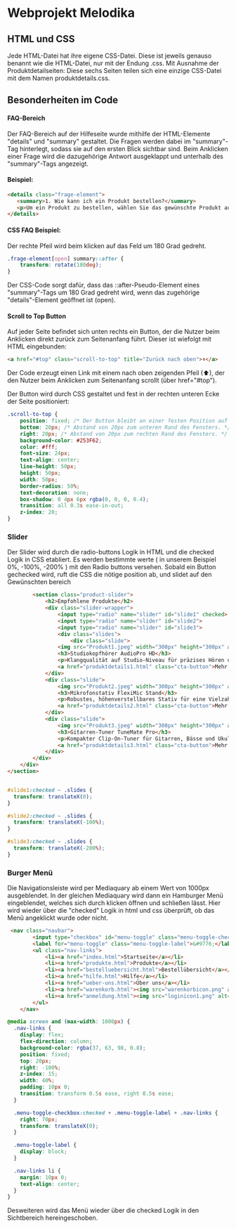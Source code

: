 # Webprojekt Melodika

## HTML und CSS

Jede HTML-Datei hat ihre eigene CSS-Datei. Diese ist jeweils genauso benannt wie die HTML-Datei, nur mit der Endung .css. Mit Ausnahme der Produktdetailseiten: Diese sechs Seiten teilen sich eine einzige CSS-Datei mit dem Namen produktdetails.css.


## Besonderheiten im Code

#### FAQ-Bereich

Der FAQ-Bereich auf der Hilfeseite wurde mithilfe der HTML-Elemente "details" und "summary" gestaltet. Die Fragen werden dabei im "summary"-Tag hinterlegt, sodass sie auf den ersten Blick sichtbar sind. Beim Anklicken einer Frage wird die dazugehörige Antwort ausgeklappt und unterhalb des "summary"-Tags angezeigt.

#### Beispiel:

```html
<details class="frage-element">
   <summary>1. Wie kann ich ein Produkt bestellen?</summary>
   <p>Um ein Produkt zu bestellen, wählen Sie das gewünschte Produkt aus, fügen es Ihrem Warenkorb hinzu und gehen Sie zur Kasse.</p>
</details>
```
#### CSS FAQ Beispiel:
Der rechte Pfeil wird beim klicken auf das Feld um 180 Grad gedreht.
```css
.frage-element[open] summary::after {
    transform: rotate(180deg);
}
```
 Der CSS-Code sorgt dafür, dass das ::after-Pseudo-Element eines "summary"-Tags um 180 Grad gedreht wird, wenn das zugehörige "details"-Element geöffnet ist (open).

#### Scroll to Top Button

 Auf jeder Seite befindet sich unten rechts ein Button, der die Nutzer beim Anklicken direkt zurück zum Seitenanfang führt. Dieser ist wiefolgt mit HTML eingebunden:

 ```html
<a href="#top" class="scroll-to-top" title="Zurück nach oben">⬆</a>
 ```
Der Code erzeugt einen Link mit einem nach oben zeigenden Pfeil (⬆), der den Nutzer beim Anklicken zum Seitenanfang scrollt (über href="#top").

Der Button wird durch CSS gestaltet und fest in der rechten unteren Ecke der Seite positioniert:

```css
.scroll-to-top {
    position: fixed; /* Der Button bleibt an einer festen Position auf der Seite, unabhängig vom Scrollen. */
    bottom: 20px; /* Abstand von 20px zum unteren Rand des Fensters. */
    right: 20px; /* Abstand von 20px zum rechten Rand des Fensters. */
    background-color: #253F62; 
    color: #fff; 
    font-size: 24px; 
    text-align: center; 
    line-height: 50px; 
    height: 50px; 
    width: 50px; 
    border-radius: 50%; 
    text-decoration: none; 
    box-shadow: 0 4px 6px rgba(0, 0, 0, 0.4); 
    transition: all 0.3s ease-in-out; 
    z-index: 20; 
}
```

### Slider

Der Slider wird durch die radio-buttons Logik in HTML und die checked Logik in CSS etabliert. Es werden bestimmte werte ( in unserem Beispiel 0%, -100%, -200% ) mit den Radio buttons versehen. Sobald ein Button gechecked wird, ruft die CSS die nötige position ab, und slidet auf den Gewünschten bereich
```html
        <section class="product-slider">
            <h2>Empfohlene Produkte</h2>
            <div class="slider-wrapper">
                <input type="radio" name="slider" id="slide1" checked>
                <input type="radio" name="slider" id="slide2">
                <input type="radio" name="slider" id="slide3">
                <div class="slides">
                    <div class="slide">
                <img src="Produkt1.jpeg" width="300px" height="300px" align="center" alt="Studiokopfhörer AudioPro HD">
                <h3>Studiokopfhörer AudioPro HD</h3>
                <p>Klangqualität auf Studio-Niveau für präzises Hören und Mischen</p>
                <a href="produktdetails1.html" class="cta-button">Mehr erfahren</a>
            </div>
            <div class="slide">
                <img src="Produkt2.jpeg" width="300px" height="300px" align="center" alt="Mikrofonstativ FlexiMic Stand">
                <h3>Mikrofonstativ FlexiMic Stand</h3>
                <p>Robustes, höhenverstellbares Stativ für eine Vielzahl von Anwendungen</p>
                <a href="produktdetails2.html" class="cta-button">Mehr erfahren</a>
            </div>
            <div class="slide">
                <img src="Produkt3.jpeg" width="300px" height="300px" align="center" alt="Gitarren-Tuner TuneMate Pro">
                <h3>Gitarren-Tuner TuneMate Pro</h3>
                <p>Kompakter Clip-On-Tuner für Gitarren, Bässe und Ukulelen</p>
                <a href="produktdetails3.html" class="cta-button">Mehr erfahren</a>
            </div>
        </div>
    </div>
</section>
```
```css

#slide1:checked ~ .slides {
  transform: translateX(0);
}

#slide2:checked ~ .slides {
  transform: translateX(-100%);
}

#slide3:checked ~ .slides {
  transform: translateX(-200%);
}
```
### Burger Menü

Die Navigationsleiste wird per Mediaquary ab einem Wert von 1000px ausgeblendet. In der gleichen Mediaquary wird dann ein Hamburger Menü eingeblendet, welches sich durch klicken öffnen und schließen lässt.
Hier wird wieder über die "checked" Logik in html und css überprüft, ob das Menü angeklickt wurde oder nicht. 
```html
 <nav class="navbar">
        <input type="checkbox" id="menu-toggle" class="menu-toggle-checkbox">
        <label for="menu-toggle" class="menu-toggle-label">&#9776;</label>
        <ul class="nav-links">
            <li><a href="index.html">Startseite</a></li>
            <li><a href="produkte.html">Produkte</a></li>
            <li><a href="bestelluebersicht.html">Bestellübersicht</a></li>
            <li><a href="hilfe.html">Hilfe</a></li>
            <li><a href="ueber-uns.html">Über uns</a></li>
            <li><a href="warenkorb.html"><img src="warenkorbicon.png" alt="Warenkorb" class="nav-icon"></a></li>
            <li><a href="anmeldung.html"><img src="loginicon1.png" alt="Login" class="nav-icon"></a></li>
        </ul>
    </nav>
```
```css
@media screen and (max-width: 1000px) {
  .nav-links {
    display: flex;
    flex-direction: column;
    background-color: rgba(37, 63, 98, 0.8);
    position: fixed;
    top: 20px;
    right: -100%;
    z-index: 15;
    width: 40%;
    padding: 10px 0;
    transition: transform 0.5s ease, right 0.5s ease;
  }

  .menu-toggle-checkbox:checked + .menu-toggle-label + .nav-links {
    right: 70px;
    transform: translateX(0);
  }

  .menu-toggle-label {
    display: block;
  }

  .nav-links li {
    margin: 10px 0;
    text-align: center;
  }
}
```
Desweiteren wird das Menü wieder über die checked Logik in den Sichtbereich hereingeschoben.
